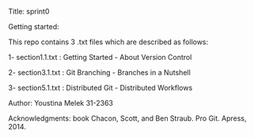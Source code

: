 Title: sprint0

Getting started:

  This repo contains 3 .txt files which are described as follows:

  1- section1.1.txt : Getting Started - About Version Control

  2- section3.1.txt : Git Branching - Branches in a Nutshell

  3- section5.1.txt : Distributed Git - Distributed Workflows
  
Author: Youstina Melek 31-2363

Acknowledgments: book Chacon, Scott, and Ben Straub. Pro Git. Apress,
2014.